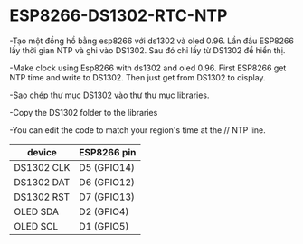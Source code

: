 # ESP8266-DS1302-RTC-NTP
-Tạo một đồng hồ bằng esp8266 với ds1302 và oled 0.96. Lần đầu ESP8266 lấy thời gian NTP và ghi vào DS1302. Sau đó chỉ lấy từ DS1302 để hiển thị.

-Make clock using Esp8266 with ds1302 and oled 0.96. First ESP8266 get NTP time and write to DS1302. Then just get from DS1302 to display.


-Sao chép thư mục DS1302 vào thư thư mục libraries.

-Copy the DS1302 folder to the libraries 

-You can edit the code to match your region's time at the // NTP line.

|   device   | ESP8266 pin |
| ---------- | ----------- |
| DS1302 CLK | D5 (GPIO14) |
| DS1302 DAT | D6 (GPIO12) |
| DS1302 RST | D7 (GPIO13) |
| OLED SDA   | D2 (GPIO4)  |
| OLED SCL   | D1 (GPIO5)  |

